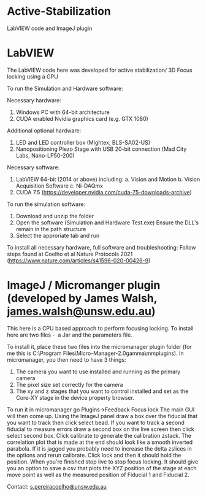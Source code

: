 # Active-Stabilization
LabVIEW code and ImageJ plugin

# LabVIEW
The LabVIEW code here was developed for active stabilization/ 3D Focus locking using a GPU

To run the Simulation and Hardware software:

Necessary hardware:
1.	Windows PC with 64-bit architecture 
2.	CUDA enabled Nvidia graphics card (e.g. GTX 1080)

Additional optional hardware:
1. LED and LED controller box (Mightex, BLS-SA02-US)
2. Nanopositioning Piezo Stage with USB 20-bit connection  (Mad City Labs, Nano-LP50-200)

Necessary software:
1.	LabVIEW 64-bit (2014 or above) including:
  a.	Vision and Motion 
  b.	Vision Acquisition Software
  c.	Ni-DAQmx
2.	CUDA 7.5 (https://developer.nvidia.com/cuda-75-downloads-archive)

To run the simulation software:

1. Download and unzip the folder
2. Open the software (Simulation and Hardware Test.exe)
Ensure the DLL's remain in the path structure
3. Select the approriate tab and run


To install all necessary hardware, full software and troubleshooting:
Follow steps found at Coelho et al Nature Protocols 2021 (https://www.nature.com/articles/s41596-020-00426-9)
  
# ImageJ / Micromanger plugin (developed by James Walsh, james.walsh@unsw.edu.au)

This here is a CPU based approach to perform focusing locking.
To install here are two files -  a Jar and the parameters file. 

To install it, place these two files into the micromanager plugin folder (for me this is C:\Program Files\Micro-Manager-2.0gamma\mmplugins). In micromanager, you then need to have 3 things:
1) The camera you want to use installed and running as the primary camera
2) The pixel size set correctly for the camera
3) The xy and z stages that you want to control installed and set as the Core-XY stage in the device property browser.

To run it in micromanager go Plugins->Feedback Focus lock
The main GUI will then come up.
Using the ImageJ panel draw a box over the fiducial that you want to track then click select bead. If you want to track a second fiducial to measure errors draw a second box on the live screen then click select second box.
Click calibrate to generate the calibration zstack. The correlation plot that is made at the end should look like a smooth inverted parabola. If it is jagged you probably need to increase the delta zslices in the options and rerun calibrate.
Click lock and then it should hold the position.
When you're finished stop live to stop focus locking. It should give you an option to save a csv that plots the XYZ position of the stage at each move point as well as the measured position of Fiducial 1 and Fiducial 2.

Contact: s.pereiracoelho@unsw.edu.au
